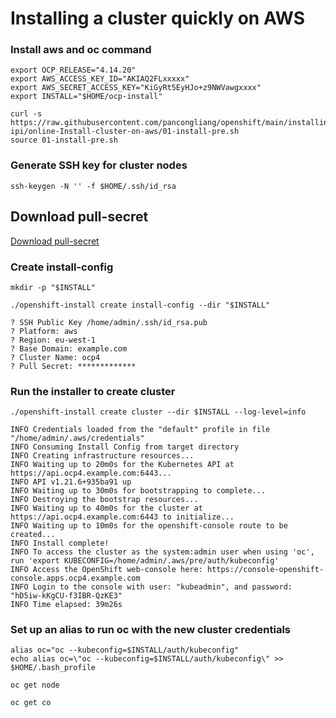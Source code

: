 # Installing a cluster quickly on AWS

### Install aws and oc command

```
export OCP_RELEASE="4.14.20"
export AWS_ACCESS_KEY_ID="AKIAQ2FLxxxxx"
export AWS_SECRET_ACCESS_KEY="KiGyRt5EyHJo+z9NWVawgxxxx"
export INSTALL="$HOME/ocp-install"

curl -s https://raw.githubusercontent.com/pancongliang/openshift/main/installing/aws-ipi/online-Install-cluster-on-aws/01-install-pre.sh
source 01-install-pre.sh
```

### Generate SSH key for cluster nodes

```
ssh-keygen -N '' -f $HOME/.ssh/id_rsa
```

## Download pull-secret
[Download pull-secret](https://cloud.redhat.com/openshift/install/metal/installer-provisioned)

### Create install-config

```
mkdir -p "$INSTALL"

./openshift-install create install-config --dir "$INSTALL"

? SSH Public Key /home/admin/.ssh/id_rsa.pub
? Platform: aws
? Region: eu-west-1
? Base Domain: example.com
? Cluster Name: ocp4
? Pull Secret: *************
```

### Run the installer to create  cluster

```
./openshift-install create cluster --dir $INSTALL --log-level=info

INFO Credentials loaded from the "default" profile in file "/home/admin/.aws/credentials" 
INFO Consuming Install Config from target directory 
INFO Creating infrastructure resources...         
INFO Waiting up to 20m0s for the Kubernetes API at https://api.ocp4.example.com:6443... 
INFO API v1.21.6+935ba91 up                       
INFO Waiting up to 30m0s for bootstrapping to complete... 
INFO Destroying the bootstrap resources...        
INFO Waiting up to 40m0s for the cluster at https://api.ocp4.example.com:6443 to initialize... 
INFO Waiting up to 10m0s for the openshift-console route to be created... 
INFO Install complete!                            
INFO To access the cluster as the system:admin user when using 'oc', run 'export KUBECONFIG=/home/admin/.aws/pre/auth/kubeconfig' 
INFO Access the OpenShift web-console here: https://console-openshift-console.apps.ocp4.example.com 
INFO Login to the console with user: "kubeadmin", and password: "hD5iw-kKgCU-f3IBR-QzKE3" 
INFO Time elapsed: 39m26s   
```

### Set up an alias to run oc with the new cluster credentials

```
alias oc="oc --kubeconfig=$INSTALL/auth/kubeconfig"
echo alias oc=\"oc --kubeconfig=$INSTALL/auth/kubeconfig\" >> $HOME/.bash_profile

oc get node

oc get co
```
